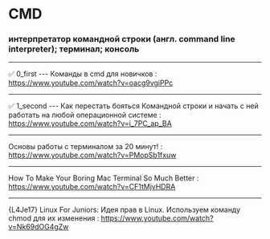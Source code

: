 # CMD

### интерпретатор командной строки (англ. command line interpreter); терминал; консоль

____

✅ 0_first --- Команды в cmd для новичков : https://www.youtube.com/watch?v=oacg9vgiPPc

____

✅ 1_second --- Как перестать бояться Командной строки и начать с ней работать на любой операционной системе : https://www.youtube.com/watch?v=i_7PC_ap_BA

____

Основы работы с терминалом за 20 минут! : https://www.youtube.com/watch?v=PMopSb1fxuw

____

How To Make Your Boring Mac Terminal So Much Better : https://www.youtube.com/watch?v=CF1tMjvHDRA

____

{L4Je17} Linux For Juniors: Идея прав в Linux. Используем команду chmod для их изменения : https://www.youtube.com/watch?v=Nk69dOG4gZw

